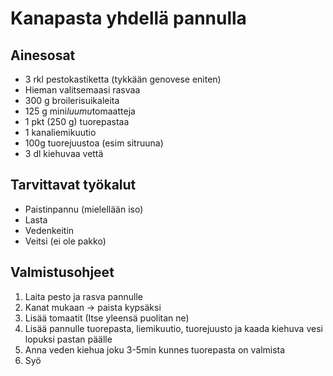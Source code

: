 # Kanapasta yhdellä pannulla

## Ainesosat
- 3 rkl pestokastiketta (tykkään genovese eniten)
- Hieman valitsemaasi rasvaa
- 300 g broilerisuikaleita
- 125 g	mini*luumu*tomaatteja
- 1 pkt (250 g)	tuorepastaa
- 1	kanaliemikuutio
- 100g tuorejuustoa (esim sitruuna)
- 3 dl kiehuvaa vettä

## Tarvittavat työkalut

- Paistinpannu (mielellään iso)
- Lasta
- Vedenkeitin
- Veitsi (ei ole pakko)

## Valmistusohjeet

1. Laita pesto ja rasva pannulle
2. Kanat mukaan -> paista kypsäksi
3. Lisää tomaatit (Itse yleensä puolitan ne)
4. Lisää pannulle tuorepasta, liemikuutio, tuorejuusto ja kaada kiehuva vesi lopuksi pastan päälle
5. Anna veden kiehua joku 3-5min kunnes tuorepasta on valmista
6. Syö
